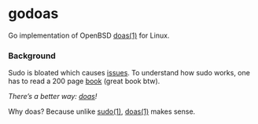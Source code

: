 # godoas
Go implementation of OpenBSD [doas(1)](https://man.openbsd.org/doas) for Linux.


### Background

Sudo is bloated which causes [issues](https://access.redhat.com/security/cve/cve-2019-14287).
To understand how sudo works, one has to read a 200 page [book](https://www.amazon.com/gp/product/B07WNS9K1L/ref=dbs_a_def_rwt_hsch_vapi_taft_p1_i0) (great book btw).

*There’s a better way: [doas](https://flak.tedunangst.com/post/doas-mastery)!*

Why doas? Because unlike [sudo(1)](https://www.sudo.ws/man/1.8.27/sudo.man.html), [doas(1)](https://man.openbsd.org/doas) makes sense.
